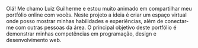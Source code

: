 Olá! Me chamo Luiz Guilherme e estou muito animado em compartilhar meu portfólio online com vocês. Neste projeto a ideia é criar um espaço virtual onde posso mostrar minhas habilidades e experiências, além de conectar-me com outras pessoas da área.
O principal objetivo deste portfólio é demonstrar minhas competências em programação, design e desenvolvimento web.
